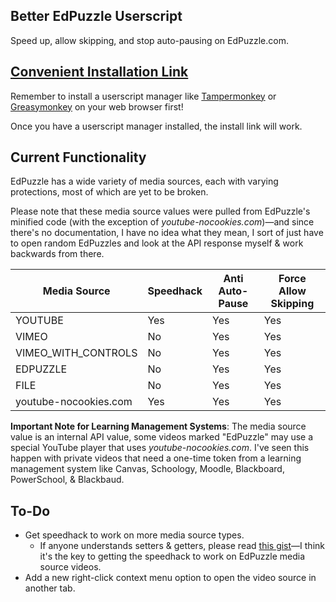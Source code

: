 ## Better EdPuzzle Userscript

Speed up, allow skipping, and stop auto-pausing on EdPuzzle.com.

## [Convenient Installation Link](https://github.com/Enchoseon/better-edpuzzle-userscript/raw/main/better-edpuzzle-userscript.user.js)

Remember to install a userscript manager like [Tampermonkey](https://tampermonkey.net/) or [Greasymonkey](https://greasespot.net/) on your web browser first!

Once you have a userscript manager installed, the install link will work.

## Current Functionality

EdPuzzle has a wide variety of media sources, each with varying protections, most of which are yet to be broken.

Please note that these media source values were pulled from EdPuzzle's minified code (with the exception of *youtube-nocookies.com*)—and since there's no documentation, I have no idea what they mean, I sort of just have to open random EdPuzzles and look at the API response myself & work backwards from there.

**Media Source**        | **Speedhack** | **Anti Auto-Pause** | **Force Allow Skipping** |
------------------------|---------------|---------------------|--------------------------|
YOUTUBE                 | Yes           | Yes                 | Yes                      |
VIMEO                   | No            | Yes                 | Yes                      |
VIMEO_WITH_CONTROLS     | No            | Yes                 | Yes                      |
EDPUZZLE                | No            | Yes                 | Yes                      |
FILE                    | No            | Yes                 | Yes                      |
youtube-nocookies.com   | Yes           | Yes                 | Yes                      |

**Important Note for Learning Management Systems**: The media source value is an internal API value, some videos marked "EdPuzzle" may use a special YouTube player that uses *youtube-nocookies.com*. I've seen this happen with private videos that need a one-time token from a learning management system like Canvas, Schoology, Moodle, Blackboard, PowerSchool, & Blackbaud.

## To-Do

- Get speedhack to work on more media source types.
  - If anyone understands setters & getters, please read [this gist](https://gist.github.com/SheepTester/a5009c402d58117b167049faa274de52)—I think it's the key to getting the speedhack to work on EdPuzzle media source videos.
- Add a new right-click context menu option to open the video source in another tab.

